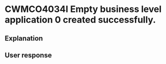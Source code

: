 # CWMCO4034I Empty business level application 0 created successfully.

## Explanation

## User response